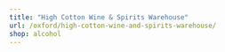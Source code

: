 ```yaml
---
title: "High Cotton Wine & Spirits Warehouse"
url: /oxford/high-cotton-wine-and-spirits-warehouse/
shop: alcohol
---
```

